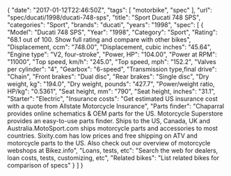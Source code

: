 {
    "date": "2017-01-12T22:46:50Z",
    "tags": [
        "motorbike",
        "spec"
    ],
    "url": "spec\/ducati\/1998\/ducati-748-sps",
    "title": "Sport Ducati 748 SPS",
    "categories": "Sport",
    "brands": "ducati",
    "years": "1998",
    "spec": [
        {
            "Model": "Ducati 748 SPS",
            "Year": "1998",
            "Category": "Sport",
            "Rating": "68.1 out of 100. Show full rating and compare with other bikes",
            "Displacement, ccm": "748.00",
            "Displacement, cubic inches": "45.64",
            "Engine type": "V2, four-stroke",
            "Power, HP": "104.00",
            "Power at RPM": "11000",
            "Top speed, km\/h": "245.0",
            "Top speed, mph": "152.2",
            "Valves per cylinder": "4",
            "Gearbox": "6-speed",
            "Transmission type,final drive": "Chain",
            "Front brakes": "Dual disc",
            "Rear brakes": "Single disc",
            "Dry weight, kg": "194.0",
            "Dry weight, pounds": "427.7",
            "Power\/weight ratio, HP\/kg": "0.5361",
            "Seat height, mm": "790",
            "Seat height, inches": "31.1",
            "Starter": "Electric",
            "Insurance costs": "Get estimated US insurance cost with a quote from Allstate Motorcycle Insurance",
            "Parts finder": "Chaparral provides online schematics & OEM parts for the US.   Motorcycle Superstore provides an easy-to-use parts finder. Ships to the US, Canada, UK and Australia.MotoSport.com ships motorcycle parts and accessories to most countries.    Sixity.com has low prices and free shipping on ATV and motorcycle parts to the US. Also check out our overview of motorcycle webshops at Bikez.info",
            "Loans, tests, etc": "Search the web for dealers, loan costs, tests, customizing, etc",
            "Related bikes": "List related bikes for comparison of specs"
        }
    ]
}